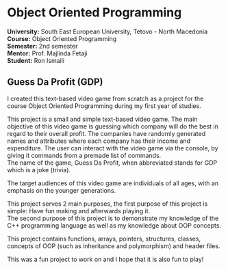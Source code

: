 # Object Oriented Programming

**University:** South East European University, Tetovo - North Macedonia <br>
**Course:** Object Oriented Programming <br>
**Semester:** 2nd semester <br>
**Mentor:** Prof. Majlinda Fetaji <br>
**Student:** Ron Ismaili <br>

## Guess Da Profit (GDP)

I created this text-based video game from scratch as a project for the course Object Oriented Programming during my first year of studies.

This project is a small and simple text-based video game. The main objective of this video game is guessing which company will do the best in regard to their overall profit. The companies have randomly generated names and attributes where each company has their income and expenditure. The user can interact with the video game via the console, by giving it commands from a premade list of commands. <br>
The name of the game, Guess Da Profit, when abbreviated stands for GDP which is a joke (trivia).

The target audiences of this video game are individuals of all ages, with an emphasis on the younger generations.

This project serves 2 main purposes, the first purpose of this project is simple: Have fun making and afterwards playing it. <br>
The second purpose of this project is to demonstrate my knowledge of the C++ programming language as well as my knowledge about OOP concepts. 

This project contains functions, arrays, pointers, structures, classes, concepts of OOP (such as inheritance and polymorphism) and header files. <br>

This was a fun project to work on and I hope that it is also fun to play!
